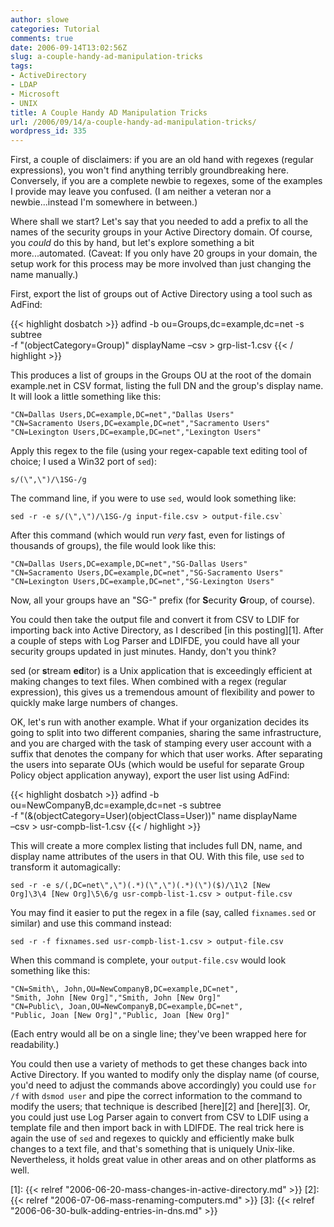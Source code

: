 ```yaml
---
author: slowe
categories: Tutorial
comments: true
date: 2006-09-14T13:02:56Z
slug: a-couple-handy-ad-manipulation-tricks
tags:
- ActiveDirectory
- LDAP
- Microsoft
- UNIX
title: A Couple Handy AD Manipulation Tricks
url: /2006/09/14/a-couple-handy-ad-manipulation-tricks/
wordpress_id: 335
---
```


First, a couple of disclaimers: if you are an old hand with regexes (regular expressions), you won't find anything terribly groundbreaking here. Conversely, if you are a complete newbie to regexes, some of the examples I provide may leave you confused. (I am neither a veteran nor a newbie...instead I'm somewhere in between.)

Where shall we start? Let's say that you needed to add a prefix to all the names of the security groups in your Active Directory domain. Of course, you _could_ do this by hand, but let's explore something a bit more...automated. (Caveat: If you only have 20 groups in your domain, the setup work for this process may be more involved than just changing the name manually.)

First, export the list of groups out of Active Directory using a tool such as AdFind:

{{< highlight dosbatch >}}
adfind -b ou=Groups,dc=example,dc=net -s subtree  
-f "(objectCategory=Group)" displayName –csv > grp-list-1.csv
{{< / highlight >}}

This produces a list of groups in the Groups OU at the root of the domain example.net in CSV format, listing the full DN and the group's display name. It will look a little something like this:

	"CN=Dallas Users,DC=example,DC=net","Dallas Users"  
	"CN=Sacramento Users,DC=example,DC=net","Sacramento Users"  
	"CN=Lexington Users,DC=example,DC=net","Lexington Users"

Apply this regex to the file (using your regex-capable text editing tool of choice; I used a Win32 port of `sed`):

	s/(\",\")/\1SG-/g

The command line, if you were to use `sed`, would look something like:

	sed -r -e s/(\",\")/\1SG-/g input-file.csv > output-file.csv`

After this command (which would run _very_ fast, even for listings of thousands of groups), the file would look like this:

	"CN=Dallas Users,DC=example,DC=net","SG-Dallas Users"  
	"CN=Sacramento Users,DC=example,DC=net","SG-Sacramento Users"  
	"CN=Lexington Users,DC=example,DC=net","SG-Lexington Users"

Now, all your groups have an "SG-" prefix (for **S**ecurity **G**roup, of course).

You could then take the output file and convert it from CSV to LDIF for importing back into Active Directory, as I described [in this posting][1]. After a couple of steps with Log Parser and LDIFDE, you could have all your security groups updated in just minutes. Handy, don't you think?

sed (or **s**tream **ed**itor) is a Unix application that is exceedingly efficient at making changes to text files. When combined with a regex (regular expression), this gives us a tremendous amount of flexibility and power to quickly make large numbers of changes.

OK, let's run with another example. What if your organization decides its going to split into two different companies, sharing the same infrastructure, and you are charged with the task of stamping every user account with a suffix that denotes the company for which that user works. After separating the users into separate OUs (which would be useful for separate Group Policy object application anyway), export the user list using AdFind:

{{< highlight dosbatch >}}
adfind -b ou=NewCompanyB,dc=example,dc=net -s subtree  
-f "(&(objectCategory=User)(objectClass=User))" name displayName  
–csv > usr-compb-list-1.csv
{{< / highlight >}}

This will create a more complex listing that includes full DN, name, and display name attributes of the users in that OU. With this file, use `sed` to transform it automagically:

	sed -r -e s/(,DC=net\",\")(.*)(\",\")(.*)(\")($)/\1\2 [New 
	Org]\3\4 [New Org]\5\6/g usr-compb-list-1.csv > output-file.csv

You may find it easier to put the regex in a file (say, called `fixnames.sed` or similar) and use this command instead:

	sed -r -f fixnames.sed usr-compb-list-1.csv > output-file.csv

When this command is complete, your `output-file.csv` would look something like this:

	"CN=Smith\, John,OU=NewCompanyB,DC=example,DC=net",  
	"Smith, John [New Org]","Smith, John [New Org]"  
	"CN=Public\, Joan,OU=NewCompanyB,DC=example,DC=net",  
	"Public, Joan [New Org]","Public, Joan [New Org]"

(Each entry would all be on a single line; they've been wrapped here for readability.)

You could then use a variety of methods to get these changes back into Active Directory. If you wanted to modify only the display name (of course, you'd need to adjust the commands above accordingly) you could use `for /f` with `dsmod user` and pipe the correct information to the command to modify the users; that technique is described [here][2] and [here][3]. Or, you could just use Log Parser again to convert from CSV to LDIF using a template file and then import back in with LDIFDE. The real trick here is again the use of `sed` and regexes to quickly and efficiently make bulk changes to a text file, and that's something that is uniquely Unix-like. Nevertheless, it holds great value in other areas and on other platforms as well.

[1]: {{< relref "2006-06-20-mass-changes-in-active-directory.md" >}}
[2]: {{< relref "2006-07-06-mass-renaming-computers.md" >}}
[3]: {{< relref "2006-06-30-bulk-adding-entries-in-dns.md" >}}
